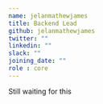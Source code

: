 ```yaml
---
name: jelanmathewjames
title: Backend Lead
github: jelanmathewjames
twitter: ""
linkedin: ""
slack: ""
joining_date: ""
role : core
---
```


Still waiting for this
